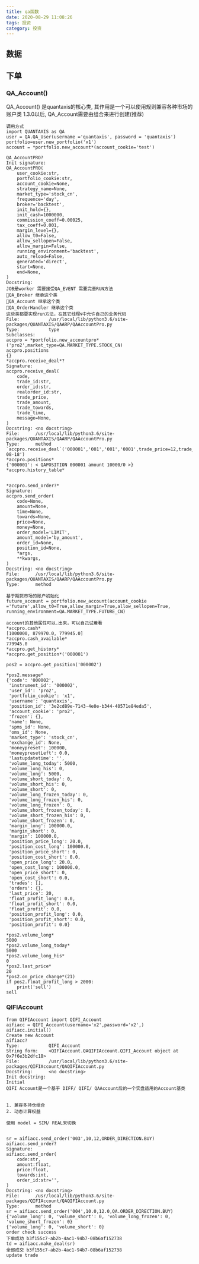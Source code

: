 ```yaml
---
title: qa函数
date: 2020-08-29 11:08:26
tags: 投资
category: 投资
---
```

## 数据

## 下单

### QA_Account()
QA_Account() 是quantaxis的核心类, 其作用是一个可以使用规则兼容各种市场的账户类
1.3.0以后, QA_Account需要由组合来进行创建(推荐)

	调用方式
    import QUANTAXIS as QA
	user = QA.QA_User(username ='quantaxis', password = 'quantaxis')
	portfolio=user.new_portfolio('x1')
	account = *portfolio.new_account*(account_cookie='test')

	QA_AccountPRO?
	Init signature:
	QA_AccountPRO(
	    user_cookie:str,
	    portfolio_cookie:str,
	    account_cookie=None,
	    strategy_name=None,
	    market_type='stock_cn',
	    frequence='day',
	    broker='backtest',
	    init_hold={},
	    init_cash=1000000,
	    commission_coeff=0.00025,
	    tax_coeff=0.001,
	    margin_level={},
	    allow_t0=False,
	    allow_sellopen=False,
	    allow_margin=False,
	    running_environment='backtest',
	    auto_reload=False,
	    generated='direct',
	    start=None,
	    end=None,
	)
	Docstring:     
	JOB是worker 需要接受QA_EVENT 需要完善RUN方法
	👻QA_Broker 继承这个类
	👻QA_Account 继承这个类
	👻QA_OrderHandler 继承这个类
	这些类都要实现run方法，在其它线程🌀中允许自己的业务代码
	File:           /usr/local/lib/python3.6/site-packages/QUANTAXIS/QAARP/QAAccountPro.py
	Type:           type
	Subclasses:     
	accpro = *portfolio.new_accountpro*('pro2',market_type=QA.MARKET_TYPE.STOCK_CN)
	accpro.positions
	{}
	*accpro.receive_deal*?
	Signature:
	accpro.receive_deal(
	    code,
	    trade_id:str,
	    order_id:str,
	    realorder_id:str,
	    trade_price,
	    trade_amount,
	    trade_towards,
	    trade_time,
	    message=None,
	)
	Docstring: <no docstring>
	File:      /usr/local/lib/python3.6/site-packages/QUANTAXIS/QAARP/QAAccountPro.py
	Type:      method
	`accpro.receive_deal`('000001','001','001','0001',trade_price=12,trade_amount=10000,trade_towards=QA.ORDER_DIRECTION.BUY,trade_time='2020-08-18')
	*accpro.positions*
	{'000001': < QAPOSITION 000001 amount 10000/0 >}
	*accpro.history_table*


	*accpro.send_order?*
	Signature:
	accpro.send_order(
	    code=None,
	    amount=None,
	    time=None,
	    towards=None,
	    price=None,
	    money=None,
	    order_model='LIMIT',
	    amount_model='by_amount',
	    order_id=None,
	    position_id=None,
	    *args,
	    **kwargs,
	)
	Docstring: <no docstring>
	File:      /usr/local/lib/python3.6/site-packages/QUANTAXIS/QAARP/QAAccountPro.py
	Type:      method

	基于期货市场的账户初始化
	future_account = portfolio.new_account(account_cookie ='future',allow_t0=True,allow_margin=True,allow_sellopen=True, running_environment=QA.MARKET_TYPE.FUTURE_CN)

	account的其他属性可以.出来，可以自己试着看
	*accpro.cash*
	[1000000, 879970.0, 779945.0]
	*accpro.cash_available*
	779945.0
	*accpro.get_history*
	*accpro.get_position*('000001')

	pos2 = accpro.get_position('000002')

	*pos2.message*
	{'code': '000002',
	 'instrument_id': '000002',
	 'user_id': 'pro2',
	 'portfolio_cookie': 'x1',
	 'username': 'quantaxis',
	 'position_id': '3e2cd89e-7143-4e0e-b344-40571e84eda5',
	 'account_cookie': 'pro2',
	 'frozen': {},
	 'name': None,
	 'spms_id': None,
	 'oms_id': None,
	 'market_type': 'stock_cn',
	 'exchange_id': None,
	 'moneypreset': 100000,
	 'moneypresetLeft': 0.0,
	 'lastupdatetime': '',
	 'volume_long_today': 5000,
	 'volume_long_his': 0,
	 'volume_long': 5000,
	 'volume_short_today': 0,
	 'volume_short_his': 0,
	 'volume_short': 0,
	 'volume_long_frozen_today': 0,
	 'volume_long_frozen_his': 0,
	 'volume_long_frozen': 0,
	 'volume_short_frozen_today': 0,
	 'volume_short_frozen_his': 0,
	 'volume_short_frozen': 0,
	 'margin_long': 100000.0,
	 'margin_short': 0,
	 'margin': 100000.0,
	 'position_price_long': 20.0,
	 'position_cost_long': 100000.0,
	 'position_price_short': 0,
	 'position_cost_short': 0.0,
	 'open_price_long': 20.0,
	 'open_cost_long': 100000.0,
	 'open_price_short': 0,
	 'open_cost_short': 0.0,
	 'trades': [],
	 'orders': {},
	 'last_price': 20,
	 'float_profit_long': 0.0,
	 'float_profit_short': 0.0,
	 'float_profit': 0.0,
	 'position_profit_long': 0.0,
	 'position_profit_short': 0.0,
	 'position_profit': 0.0}

	*pos2.volume_long*
	5000
	*pos2.volume_long_today*
	5000
	*pos2.volume_long_his*
	0
	*pos2.last_price*
	20
	*pos2.on_price_change*(21)
	if pos2.float_profit_long > 2000:
	    print('sell')
	sell

### QIFIAccount

	from QIFIAccount import QIFI_Account
	aifiacc = QIFI_Account(username='x2',password='x2',)
	aifiacc.initial()
	Create new Account
	aifiacc?
	Type:           QIFI_Account
	String form:    <QIFIAccount.QAQIFIAccount.QIFI_Account object at 0x7f6e3b2dfc18>
	File:           /usr/local/lib/python3.6/site-packages/QIFIAccount/QAQIFIAccount.py
	Docstring:      <no docstring>
	Init docstring:
	Initial
	QIFI Account是一个基于 DIFF/ QIFI/ QAAccount后的一个实盘适用的Account基类
	
	
	1. 兼容多持仓组合
	2. 动态计算权益
	
	使用 model = SIM/ REAL来切换


	sr = aifiacc.send_order('003',10,12,ORDER_DIRECTION.BUY)
	aifiacc.send_order?
	Signature:
	aifiacc.send_order(
	    code:str,
	    amount:float,
	    price:float,
	    towards:int,
	    order_id:str='',
	)
	Docstring: <no docstring>
	File:      /usr/local/lib/python3.6/site-packages/QIFIAccount/QAQIFIAccount.py
	Type:      method
	sr = aifiacc.send_order('004',10.0,12.0,QA.ORDER_DIRECTION.BUY)
	{'volume_long': 0, 'volume_short': 0, 'volume_long_frozen': 0, 'volume_short_frozen': 0}
	{'volume_long': 0, 'volume_short': 0}
	order check success
	下单成功 b3f155c7-ab2b-4ac1-94b7-08b6af152738
	td = aifiacc.make_deal(sr)
	全部成交 b3f155c7-ab2b-4ac1-94b7-08b6af152738
	update trade
